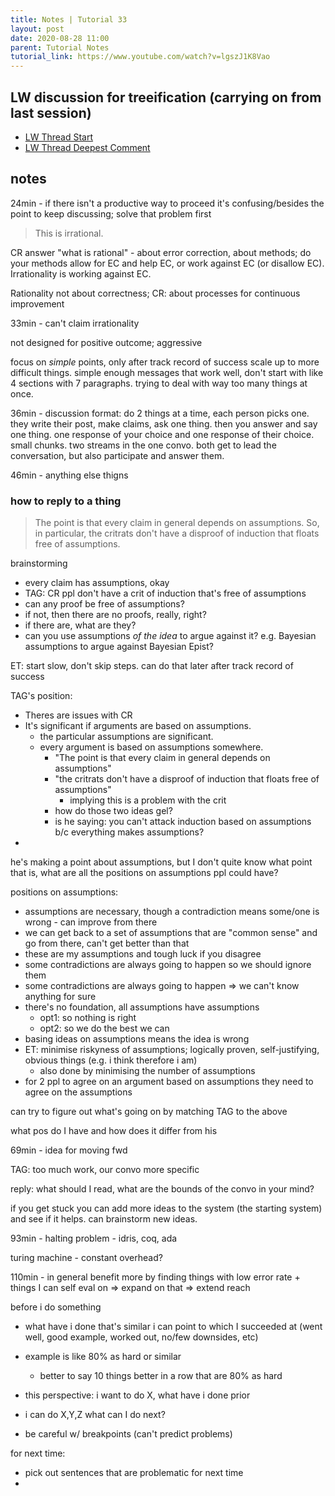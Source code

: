 ```yaml
---
title: Notes | Tutorial 33
layout: post
date: 2020-08-28 11:00
parent: Tutorial Notes
tutorial_link: https://www.youtube.com/watch?v=lgszJ1K8Vao
---
```


## LW discussion for treeification (carrying on from last session)

- [LW Thread Start](https://www.lesswrong.com/posts/bsteawFidASBXiywa/misc-raw-responses-to-a-tract-of-critical-rationalism?commentId=rbXMXWgefgLZqg2Lf#u2j37Nx2TRGdP9unC)
- [LW Thread Deepest Comment](https://www.lesswrong.com/posts/bsteawFidASBXiywa/misc-raw-responses-to-a-tract-of-critical-rationalism?commentId=wbMYtA55JJrDgh2Ck#u2j37Nx2TRGdP9unC)

## notes

24min - if there isn't a productive way to proceed it's confusing/besides the point to keep discussing; solve that problem first

> This is irrational.

CR answer "what is rational" - about error correction, about methods; do your methods allow for EC and help EC, or work against EC (or disallow EC). Irrationality is working against EC.

Rationality not about correctness; CR: about processes for continuous improvement

33min - can't claim irrationality

not designed for positive outcome; aggressive

focus on *simple* points, only after track record of success scale up to more difficult things. simple enough messages that work well, don't start with like 4 sections with 7 paragraphs. trying to deal with way too many things at once.

36min - discussion format: do 2 things at a time, each person picks one.
they write their post, make claims, ask one thing.
then you answer and say one thing.
one response of your choice and one response of their choice. small chunks. two streams in the one convo.
both get to lead the conversation, but also participate and answer them.

46min - anything else thigns

### how to reply to a thing

> The point is that every claim in general depends on assumptions. So, in particular, the critrats don't have a disproof of induction that floats free of assumptions.

brainstorming

- every claim has assumptions, okay
- TAG: CR ppl don't have a crit of induction that's free of assumptions
- can any proof be free of assumptions?
- if not, then there are no proofs, really, right?
- if there are, what are they?
- can you use assumptions _of the idea_ to argue against it? e.g. Bayesian assumptions to argue against Bayesian Epist?

ET: start slow, don't skip steps. can do that later after track record of success

TAG's position:

- Theres are issues with CR
- It's significant if arguments are based on assumptions.
  - the particular assumptions are significant.
  - every argument is based on assumptions somewhere.
    - "The point is that every claim in general depends on assumptions"
    - "the critrats don't have a disproof of induction that floats free of assumptions"
      - implying this is a problem with the crit
    - how do those two ideas gel?
    - is he saying: you can't attack induction based on assumptions b/c everything makes assumptions?
- 

he's making a point about assumptions, but I don't quite know what point that is, what are all the positions on assumptions ppl could have?

positions on assumptions:

- assumptions are necessary, though a contradiction means some/one is wrong - can improve from there
- we can get back to a set of assumptions that are "common sense" and go from there, can't get better than that
- these are my assumptions and tough luck if you disagree
- some contradictions are always going to happen so we should ignore them
- some contradictions are always going to happen => we can't know anything for sure
- there's no foundation, all assumptions have assumptions
  - opt1: so nothing is right
  - opt2: so we do the best we can
- basing ideas on assumptions means the idea is wrong
- ET: minimise riskyness of assumptions; logically proven, self-justifying, obvious things (e.g. i think therefore i am)
  - also done by minimising the number of assumptions
- for 2 ppl to agree on an argument based on assumptions they need to agree on the assumptions

can try to figure out what's going on by matching TAG to the above

what pos do I have and how does it differ from his

69min - idea for moving fwd

TAG: too much work, our convo more specific

reply: what should I read, what are the bounds of the convo in your mind?

if you get stuck you can add more ideas to the system (the starting system) and see if it helps. can brainstorm new ideas.

93min - halting problem - idris, coq, ada

turing machine - constant overhead?

110min - in general benefit more by finding things with low error rate + things I can self eval on => expand on that => extend reach

before i do something

- what have i done that's similar i can point to which I succeeded at (went well, good example, worked out, no/few downsides, etc)
- example is like 80% as hard or similar
  - better to say 10 things better in a row that are 80% as hard
- this perspective: i want to do X, what have i done prior

- i can do X,Y,Z what can I do next?
- be careful w/ breakpoints (can't predict problems)



for next time:

- pick out sentences that are problematic for next time
- 
